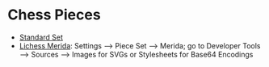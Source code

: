 # Chess Pieces

- [Standard Set](https://commons.wikimedia.org/wiki/Category:PNG_chess_pieces/Standard_transparent)
- [Lichess Merida](https://lichess.org/analysis): Settings --> Piece Set --> Merida; go to Developer Tools --> Sources --> Images for SVGs or Stylesheets for Base64 Encodings
